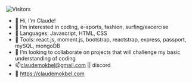 ![Visitors](https://api.visitorbadge.io/api/visitors?path=cmokbel1&label=visitors&labelColor=%23d9e3f0&countColor=%23f47373&style=plastic)

-  👋 Hi, I’m Claude!
- 👀 I’m interested in coding, e-sports, fashion, surfing/excercise
- 🌱 Languages: Javascript, HTML, CSS
- :wrench: Tools: react.js, moment.js, bootstrap, reactstrap, express, passport, mySQL, mongoDB
- 💞️ I’m looking to collaborate on projects that will challenge my basic understanding of coding
- 📫claudemokbel@gmail.com || discord
- :link: https://claudemokbel.com

<!---
cmokbel1/cmokbel1 is a ✨ special ✨ repository because its `README.md` (this file) appears on your GitHub profile.
You can click the Preview link to take a look at your changes.
--->

